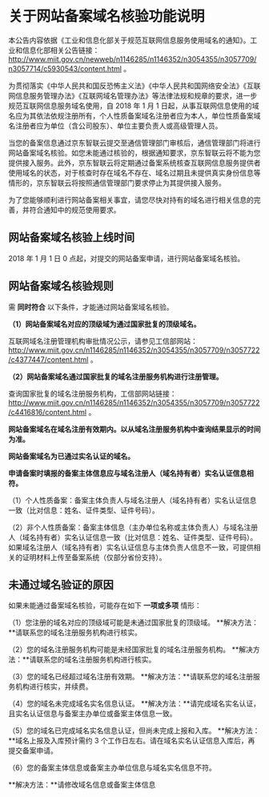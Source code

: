 # 关于网站备案域名核验功能说明

本公告内容依据《工业和信息化部关于规范互联网信息服务使用域名的通知》。工业和信息化部相关公告链接：<http://www.miit.gov.cn/newweb/n1146285/n1146352/n3054355/n3057709/n3057714/c5930543/content.html> 。

为贯彻落实《中华人民共和国反恐怖主义法》《中华人民共和国网络安全法》《互联网信息服务管理办法》《互联网域名管理办法》等法律法规和规章的要求，进一步规范互联网信息服务域名使用，自 2018 年 1 月 1 日起，从事互联网信息使用的域名应为其依法依规注册所有，个人性质备案域名注册者应为本人，单位性质备案域名注册者应为单位（含公司股东）、单位主要负责人或高级管理人员。

当您的备案信息通过京东智联云提交至通信管理部门审核后，通信管理部门将进行网站备案域名核验。如您未能通过核验的，根据通知要求，京东智联云将不能为您提供接入服务。此外，京东智联云将定期通过备案系统核查互联网信息服务提供者使用域名的状态，对于核查时存在域名不存在、域名过期且未提供真实身份信息等情形的，京东智联云将按照通信管理部门要求停止为其提供接入服务。

为了您能够顺利进行网站备案相关事宜，请您尽快对持有的域名进行相关信息的完善，并符合通知中的规范使用要求。

## 网站备案域名核验上线时间

2018 年 1 月 1 日 0 点起，对提交的网站备案申请，进行网站备案域名核验。

## 网站备案域名核验规则

需 **同时符合** 以下条件，才能通过网站备案域名核验。

**（1）网站备案域名对应的顶级域为通过国家批复的顶级域名。**

互联网域名注册管理机构审批情况公示，请参见工信部网站：<http://www.miit.gov.cn/n1146285/n1146352/n3054355/n3057709/n3057722/c4377447/content.html> 。

**（2）网站备案域名通过国家批复的域名注册服务机构进行注册管理。**

查询国家批复的域名注册服务机构，工信部网站链接：<http://www.miit.gov.cn/n1146285/n1146352/n3054355/n3057709/n3057722/c4416816/content.html> 。

**网站备案域名在域名注册有效期内。以从域名注册服务机构中查询结果显示的时间为准。**

**网站备案域名为已通过实名认证的域名。**

**申请备案时填报的备案主体信息应与域名注册人（域名持有者）实名认证信息相符。**

（1）个人性质备案：备案主体负责人与域名注册人（域名持有者）实名认证信息一致（比对信息：姓名、证件类型、证件号码）。

（2）非个人性质备案：备案主体信息（主办单位名称或主体负责人）与域名注册人（域名持有者）实名认证信息一致（比对信息：姓名、证件类型、证件号码）。如果域名注册人（域名持有者）实名认证信息与主体负责人信息不一致，可提供相关的证明材料上传至备案系统（仅部分省份支持）。

## 未通过域名验证的原因

如果未能通过备案域名核验，可能存在如下 **一项或多项** 情形：

（1）您注册的域名对应的顶级域可能是未通过国家批复的顶级域。
**解决方法：**请联系您的域名注册服务机构进行核实。

（2）您的域名注册服务机构可能是未经国家批复的域名注册服务机构。
**解决方法：**请联系您的域名注册服务机构进行核实。

（3）您的域名已经超过域名注册有效期。
**解决方法：**请联系您的域名注册服务机构进行核实，并续费。

（4）您的域名未完成域名实名信息认证。
**解决方法：**请完成域名实名认证，且实名认证信息与备案主办单位或备案主体信息一致。

（5）您的域名已完成域名实名信息认证，但尚未完成上报和入库。
**解决方法：**域名上报及入库预计需约 3 个工作日左右。请在域名实名认证信息入库后，再提交备案申请。

（6）您的备案主体信息或备案主办单位信息与域名实名信息不符。

**解决方法：**请修改域名信息或备案主体信息